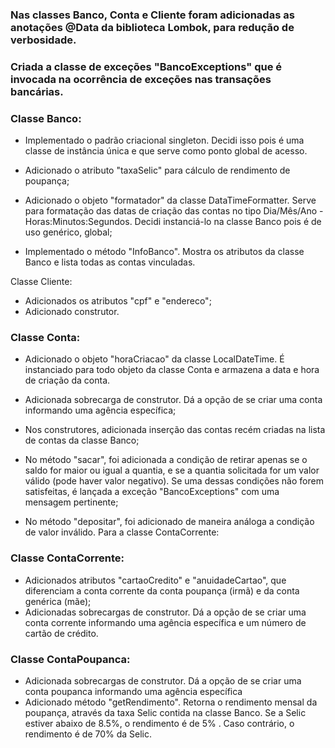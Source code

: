 
### Nas classes Banco, Conta e Cliente foram adicionadas as anotações @Data da biblioteca Lombok, para redução de verbosidade.



### Criada a classe de exceções "BancoExceptions" que é invocada na ocorrência de exceções nas transações bancárias.

### Classe Banco:

 - Implementado o padrão criacional singleton. Decidi isso pois é uma classe de instância única e que serve como ponto global de acesso.

 - Adicionado o atributo "taxaSelic" para cálculo de rendimento de poupança;

 - Adicionado o objeto "formatador" da classe DataTimeFormatter. Serve para formatação das datas de criação das contas no tipo Dia/Mês/Ano - Horas:Minutos:Segundos. Decidi instanciá-lo na classe Banco pois é de uso genérico, global;

 - Implementado o método "InfoBanco". Mostra os atributos da classe Banco e lista todas as contas vinculadas.

Classe Cliente:

 - Adicionados os atributos "cpf" e "endereco";
 - Adicionado construtor.

### Classe Conta:

- Adicionado o objeto "horaCriacao" da classe LocalDateTime. É instanciado para todo objeto da classe Conta e armazena a data e hora de criação da conta.

- Adicionada sobrecarga de construtor. Dá a opção de se criar uma conta informando uma agência específica;

- Nos construtores, adicionada inserção das contas recém criadas na lista de contas da classe Banco;

- No método "sacar", foi adicionada a condição de retirar apenas se o saldo for maior ou igual a quantia, e se a quantia solicitada for um valor válido (pode haver valor negativo). Se uma dessas condições não forem satisfeitas, é lançada a exceção "BancoExceptions" com uma mensagem pertinente;

- No método "depositar", foi adicionado de maneira análoga a condição de valor inválido.
Para a classe ContaCorrente:

### Classe ContaCorrente:

- Adicionados atributos "cartaoCredito" e "anuidadeCartao", que diferenciam a conta corrente da conta poupança (irmã) e da conta genérica (mãe);
- Adicionadas sobrecargas de construtor. Dá a opção de se criar uma conta corrente informando uma agência específica e um número de cartão de crédito.

### Classe ContaPoupanca:

- Adicionada sobrecargas de construtor. Dá a opção de se criar uma conta poupanca informando uma agência específica
- Adicionado método "getRendimento". Retorna o rendimento mensal da poupança, através da taxa Selic contida na classe Banco. Se a Selic estiver abaixo de 8.5%, o rendimento é de 5% . Caso contrário, o rendimento é de 70% da Selic.
